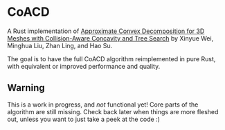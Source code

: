 # CoACD

A Rust implementation of [Approximate Convex Decomposition for 3D Meshes with Collision-Aware Concavity and Tree Search][1] by Xinyue Wei, Minghua Liu, Zhan Ling, and Hao Su.

The goal is to have the full CoACD algorithm reimplemented in pure Rust, with equivalent or improved performance and quality.

[1]: https://colin97.github.io/CoACD/

## Warning

This is a work in progress, and *not* functional yet! Core parts of the algorithm are still missing.
Check back later when things are more fleshed out, unless you want to just take a peek at the code :)
